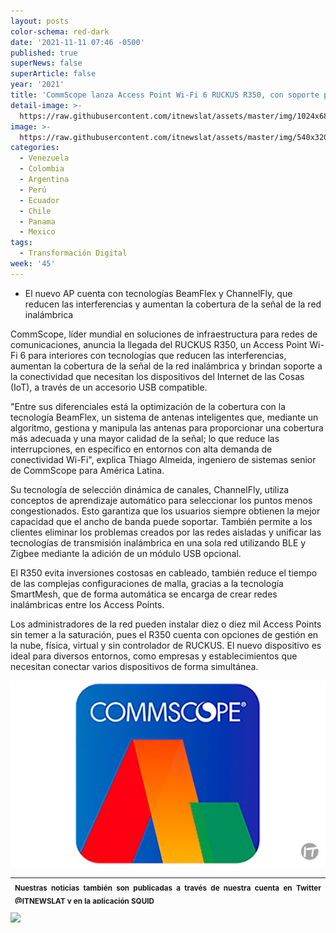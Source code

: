 ```yaml
---
layout: posts
color-schema: red-dark
date: '2021-11-11 07:46 -0500'
published: true
superNews: false
superArticle: false
year: '2021'
title: 'CommScope lanza Access Point Wi-Fi 6 RUCKUS R350, con soporte para IoT'
detail-image: >-
  https://raw.githubusercontent.com/itnewslat/assets/master/img/1024x680/commscope-app-g.jpg
image: >-
  https://raw.githubusercontent.com/itnewslat/assets/master/img/540x320/commscope-app-p.jpg
categories:
  - Venezuela
  - Colombia
  - Argentina
  - Perú
  - Ecuador
  - Chile
  - Panama
  - Mexico
tags:
  - Transformación Digital
week: '45'
---
```

- El nuevo AP cuenta con tecnologías BeamFlex y ChannelFly, que reducen las interferencias y aumentan la cobertura de la señal de la red inalámbrica

CommScope, líder mundial en soluciones de infraestructura para redes de comunicaciones, anuncia la llegada del RUCKUS R350, un Access Point Wi-Fi 6 para interiores con tecnologías que reducen las interferencias, aumentan la cobertura de la señal de la red inalámbrica y brindan soporte a la conectividad que necesitan los dispositivos del Internet de las Cosas (IoT), a través de un accesorio USB compatible.
 
"Entre sus diferenciales está la optimización de la cobertura con la tecnología BeamFlex, un sistema de antenas inteligentes que, mediante un algoritmo, gestiona y manipula las antenas para proporcionar una cobertura más adecuada y una mayor calidad de la señal; lo que reduce las interrupciones, en específico en entornos con alta demanda de conectividad Wi-Fi", explica Thiago Almeida, ingeniero de sistemas senior de CommScope para América Latina.

Su tecnología de selección dinámica de canales, ChannelFly, utiliza conceptos de aprendizaje automático para seleccionar los puntos menos congestionados. Esto garantiza que los usuarios siempre obtienen la mejor capacidad que el ancho de banda puede soportar. También permite a los clientes eliminar los problemas creados por las redes aisladas y unificar las tecnologías de transmisión inalámbrica en una sola red utilizando BLE y Zigbee mediante la adición de un módulo USB opcional.
 
El R350 evita inversiones costosas en cableado, también reduce el tiempo de las complejas configuraciones de malla, gracias a la tecnología SmartMesh, que de forma automática se encarga de crear redes inalámbricas entre los Access Points.

Los administradores de la red pueden instalar diez o diez mil Access Points sin temer a la saturación, pues el R350 cuenta con opciones de gestión en la nube, física, virtual y sin controlador de RUCKUS. El nuevo dispositivo es ideal para diversos entornos, como empresas y establecimientos que necesitan conectar varios dispositivos de forma simultánea.

![](https://raw.githubusercontent.com/itnewslat/assets/master/img/540x320/commscope-app-p.jpg)

<table style="height: 42px;" width="569">
<tbody>
<tr>
<td style="text-align: justify;"><sub><strong>Nuestras noticias también son publicadas a través de nuestra cuenta en Twitter <a href="https://twitter.com/itnewslat?lang=es">@ITNEWSLAT</a> y en la aplicación <a href="https://squidapp.co/en/">SQUID</a></strong></sub></td>
</tr>
</tbody>
</table>

<img src="https://tracker.metricool.com/c3po.jpg?hash=56f88a41e39ab42c063cc51676587a04"/>
